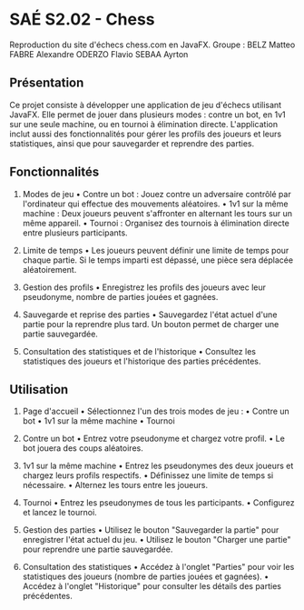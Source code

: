 # SAÉ S2.02 - Chess

Reproduction du site d'échecs chess.com en JavaFX.
Groupe :
BELZ Matteo
FABRE Alexandre
ODERZO Flavio
SEBAA Ayrton

## Présentation
Ce projet consiste à développer une application de jeu d'échecs utilisant JavaFX. Elle permet de jouer dans plusieurs modes : contre un bot, en 1v1 sur une seule machine, ou en tournoi à élimination directe. L'application inclut aussi des fonctionnalités pour gérer les profils des joueurs et leurs statistiques, ainsi que pour sauvegarder et reprendre des parties.

## Fonctionnalités
1. Modes de jeu
• Contre un bot : Jouez contre un adversaire contrôlé par l'ordinateur qui effectue des mouvements aléatoires.
• 1v1 sur la même machine : Deux joueurs peuvent s'affronter en alternant les tours sur un même appareil.
• Tournoi : Organisez des tournois à élimination directe entre plusieurs participants.

2. Limite de temps
• Les joueurs peuvent définir une limite de temps pour chaque partie. Si le temps imparti est dépassé, une pièce sera déplacée aléatoirement.

3. Gestion des profils
• Enregistrez les profils des joueurs avec leur pseudonyme, nombre de parties jouées et gagnées.

4. Sauvegarde et reprise des parties
• Sauvegardez l'état actuel d'une partie pour la reprendre plus tard. Un bouton permet de charger une partie sauvegardée.

5. Consultation des statistiques et de l'historique
• Consultez les statistiques des joueurs et l'historique des parties précédentes.



## Utilisation
1. Page d'accueil
• Sélectionnez l'un des trois modes de jeu :
• Contre un bot
• 1v1 sur la même machine
• Tournoi

2. Contre un bot
• Entrez votre pseudonyme et chargez votre profil.
• Le bot jouera des coups aléatoires.

3. 1v1 sur la même machine
• Entrez les pseudonymes des deux joueurs et chargez leurs profils respectifs.
• Définissez une limite de temps si nécessaire.
• Alternez les tours entre les joueurs.

4. Tournoi
• Entrez les pseudonymes de tous les participants.
• Configurez et lancez le tournoi.

5. Gestion des parties
• Utilisez le bouton "Sauvegarder la partie" pour enregistrer l'état actuel du jeu.
• Utilisez le bouton "Charger une partie" pour reprendre une partie sauvegardée.

6. Consultation des statistiques
• Accédez à l'onglet "Parties" pour voir les statistiques des joueurs (nombre de parties jouées et gagnées).
• Accédez à l'onglet "Historique" pour consulter les détails des parties précédentes.
